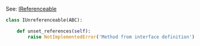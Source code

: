 See: [IReferenceable](../../../toolkit_api/python/commons/refer/ireferenceable/)
```python
class IUnreferenceable(ABC):

    def unset_references(self):
        raise NotImplementedError('Method from interface definition')

```
